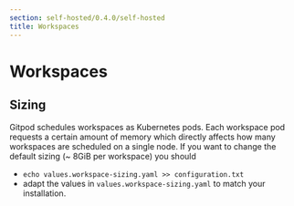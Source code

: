 ```yaml
---
section: self-hosted/0.4.0/self-hosted
title: Workspaces
---
```


<script context="module">
  export const prerender = true;
</script>

# Workspaces

## Sizing

Gitpod schedules workspaces as Kubernetes pods. Each workspace pod requests a certain amount of memory which directly affects how many workspaces are scheduled on a single node.
If you want to change the default sizing (~ 8GiB per workspace) you should

- `echo values.workspace-sizing.yaml >> configuration.txt`
- adapt the values in `values.workspace-sizing.yaml` to match your installation.
